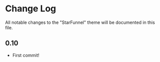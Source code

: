 # Change Log

All notable changes to the "StarFunnel" theme will be documented in this file.


## 0.10

-   First commit!


